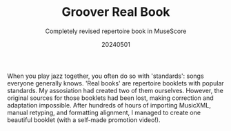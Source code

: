 ﻿---
{
  "title": "Groover Real Book",
  "subtitle": "Completely revised repertoire book in MuseScore",
  "image": "/portfolio/groover_real_book.png",
  "tags": [
    "solo",
    "association"
  ],
  "links": [
    {
      "text": "Reveal video",
      "href": "https://youtu.be/Oge_-XNskw8"
    }
  ],
  "date": "20240501"
}
---

When you play jazz together, you often do so with 'standards': songs everyone generally knows.
'Real books' are repertoire booklets with popular standards.
My assosiation had created two of them ourselves.
However, the original sources for those booklets had been lost, making correction and adaptation impossible.
After hundreds of hours of importing MusicXML, manual retyping, and formatting alignment, I managed to create one beautiful booklet (with a self-made promotion video!).
